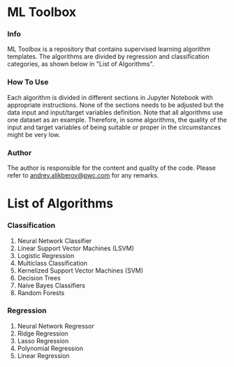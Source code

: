 # ML Toolbox
### Info 
ML Toolbox is a repository that contains supervised learning algorithm templates. The algorithms are divided by regression and classification categories, as shown below in "List of Algorithms". 

### How To Use
Each algorithm is divided in different sections in Jupyter Notebook with appropriate instructions. None of the sections needs to be adjusted but the data input and input/target variables definition. Note that all algorithms use one dataset as an example. Therefore, in some algorithms, the quality of the input and target variables of being suitable or proper in the circumstances might be very low.

### Author
The author is responsible for the content and quality of the code. Please refer to andrey.alikberov@pwc.com for any remarks. 

# List of Algorithms
### Classification
1. Neural Network Classifier
2. Linear Support Vector Machines (LSVM)
3. Logistic Regression
4. Multiclass Classification
5. Kernelized Support Vector Machines (SVM)
6. Decision Trees
7. Naive Bayes Classifiers
8. Random Forests

### Regression 
1. Neural Network Regressor
2. Ridge Regression
3. Lasso Regression 
4. Polynomial Regression
5. Linear Regression 
 
